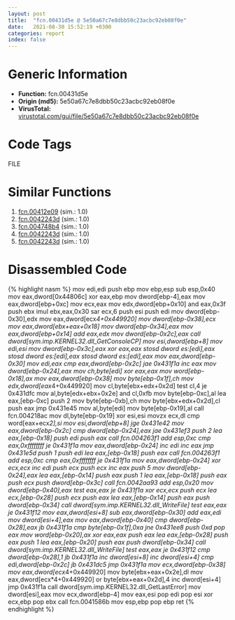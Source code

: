 ```yaml
---
layout: post
title:  "fcn.00431d5e @ 5e50a67c7e8dbb50c23acbc92eb08f0e"
date:   2021-08-30 15:52:19 +0300
categories: report
index: false
---
```


# Generic Information
- **Function:** fcn.00431d5e
- **Origin (md5):** 5e50a67c7e8dbb50c23acbc92eb08f0e
- **VirusTotal:** [virustotal.com/gui/file/5e50a67c7e8dbb50c23acbc92eb08f0e][virustotal_ref]

# Code Tags
<span class="tag" id="FILE">FILE</span>


# Similar Functions

1. [fcn.00412e09][similar_1_ref] (sim.: 1.0)
2. [fcn.0042243d][similar_2_ref] (sim.: 1.0)
3. [fcn.004748b4][similar_3_ref] (sim.: 1.0)
4. [fcn.0042243d][similar_4_ref] (sim.: 1.0)
5. [fcn.0042243d][similar_5_ref] (sim.: 1.0)


# Disassembled Code

{% highlight nasm %}
mov edi,edi
push ebp
mov ebp,esp
sub esp,0x40
mov eax,dword[0x44806c]
xor eax,ebp
mov dword[ebp-4],eax
mov eax,dword[ebp+0xc]
mov ecx,eax
mov edx,dword[ebp+0x10]
and eax,0x3f
push ebx
imul ebx,eax,0x30
sar ecx,6
push esi
push edi
mov dword[ebp-0x30],edx
mov eax,dword[ecx*4+0x449920]
mov dword[ebp-0x38],ecx
mov eax,dword[ebx+eax+0x18]
mov dword[ebp-0x34],eax
mov eax,dword[ebp+0x14]
add eax,edx
mov dword[ebp-0x2c],eax
call dword[sym.imp.KERNEL32.dll_GetConsoleCP]
mov esi,dword[ebp+8]
mov edi,esi
mov dword[ebp-0x3c],eax
xor eax,eax
stosd dword es:[edi],eax
stosd dword es:[edi],eax
stosd dword es:[edi],eax
mov eax,dword[ebp-0x30]
mov edi,eax
cmp eax,dword[ebp-0x2c]
jae 0x431f1a
inc eax
mov dword[ebp-0x24],eax
mov ch,byte[edi]
xor eax,eax
mov word[ebp-0x18],ax
mov eax,dword[ebp-0x38]
mov byte[ebp-0x1f],ch
mov edx,dword[eax*4+0x449920]
mov cl,byte[ebx+edx+0x2d]
test cl,4
je 0x431dfc
mov al,byte[edx+ebx+0x2e]
and cl,0xfb
mov byte[ebp-0xc],al
lea eax,[ebp-0xc]
push 2
mov byte[ebp-0xb],ch
mov byte[ebx+edx+0x2d],cl
push eax
jmp 0x431e45
mov al,byte[edi]
mov byte[ebp-0x19],al
call fcn.004218ac
mov dl,byte[ebp-0x19]
xor esi,esi
movzx ecx,dl
cmp word[eax+ecx*2],si
mov esi,dword[ebp+8]
jge 0x431e42
mov eax,dword[ebp-0x2c]
cmp dword[ebp-0x24],eax
jae 0x431ef3
push 2
lea eax,[ebp-0x18]
push edi
push eax
call fcn.004263f1
add esp,0xc
cmp eax,0xffffffff
je 0x431f1a
mov eax,dword[ebp-0x24]
inc edi
inc eax
jmp 0x431e5d
push 1
push edi
lea eax,[ebp-0x18]
push eax
call fcn.004263f1
add esp,0xc
cmp eax,0xffffffff
je 0x431f1a
mov eax,dword[ebp-0x24]
xor ecx,ecx
inc edi
push ecx
push ecx
inc eax
push 5
mov dword[ebp-0x24],eax
lea eax,[ebp-0x14]
push eax
push 1
lea eax,[ebp-0x18]
push eax
push ecx
push dword[ebp-0x3c]
call fcn.0042aa93
add esp,0x20
mov dword[ebp-0x40],eax
test eax,eax
je 0x431f1a
xor ecx,ecx
push ecx
lea ecx,[ebp-0x28]
push ecx
push eax
lea eax,[ebp-0x14]
push eax
push dword[ebp-0x34]
call dword[sym.imp.KERNEL32.dll_WriteFile]
test eax,eax
je 0x431f12
mov eax,dword[esi+8]
sub eax,dword[ebp-0x30]
add eax,edi
mov dword[esi+4],eax
mov eax,dword[ebp-0x40]
cmp dword[ebp-0x28],eax
jb 0x431f1a
cmp byte[ebp-0x1f],0xa
jne 0x431ee8
push 0xd
pop eax
mov word[ebp-0x20],ax
xor eax,eax
push eax
lea eax,[ebp-0x28]
push eax
push 1
lea eax,[ebp-0x20]
push eax
push dword[ebp-0x34]
call dword[sym.imp.KERNEL32.dll_WriteFile]
test eax,eax
je 0x431f12
cmp dword[ebp-0x28],1
jb 0x431f1a
inc dword[esi+8]
inc dword[esi+4]
cmp edi,dword[ebp-0x2c]
jb 0x431dc5
jmp 0x431f1a
mov ecx,dword[ebp-0x38]
mov eax,dword[ecx*4+0x449920]
mov byte[ebx+eax+0x2e],dl
mov eax,dword[ecx*4+0x449920]
or byte[ebx+eax+0x2d],4
inc dword[esi+4]
jmp 0x431f1a
call dword[sym.imp.KERNEL32.dll_GetLastError]
mov dword[esi],eax
mov ecx,dword[ebp-4]
mov eax,esi
pop edi
pop esi
xor ecx,ebp
pop ebx
call fcn.0041586b
mov esp,ebp
pop ebp
ret
{% endhighlight %}


[similar_1_ref]: /report/fcn.00412e09@8fe319558c6f221efde51f3acc33b19c
[similar_2_ref]: /report/fcn.0042243d@4e7c37abf424044823775b5a322a4f56
[similar_3_ref]: /report/fcn.004748b4@da55f6ad71c51a7bfc62709434cb3d45
[similar_4_ref]: /report/fcn.0042243d@6a98c558febb15c96e5c5a6a3f824bf6
[similar_5_ref]: /report/fcn.0042243d@aa2f7406d0daef89c0b450b207e2cbe5
[virustotal_ref]: https://www.virustotal.com/gui/file/5e50a67c7e8dbb50c23acbc92eb08f0e